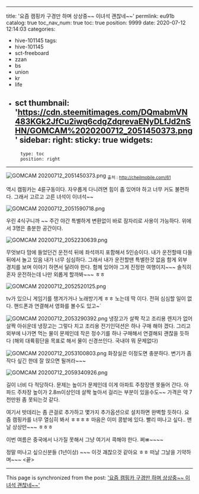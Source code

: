 
---
title: '요즘 캠핑카 구경만 하며 상상중~~ 이녀석 괜찮네~~'
permlink: eu91b
catalog: true
toc_nav_num: true
toc: true
position: 9999
date: 2020-07-12 12:14:03
categories:
- hive-101145
tags:
- hive-101145
- sct-freeboard
- zzan
- bs
- union
- kr
- life
- sct
thumbnail: 'https://cdn.steemitimages.com/DQmabmVN483KGk2JfCu2iwq6cdgZdqrevaENyDLfJd2nSHN/GOMCAM%2020200712_2051450373.png'
sidebar:
    right:
        sticky: true
widgets:
    -
        type: toc
        position: right
---


![GOMCAM 20200712_2051450373.png](https://cdn.steemitimages.com/DQmabmVN483KGk2JfCu2iwq6cdgZdqrevaENyDLfJd2nSHN/GOMCAM%2020200712_2051450373.png)
<sub>출처 : http://cheilmobile.com/61</sub>

역시 캠핑카는 4륜구동이다. 
자우롭게 다니려면 힘이 좀 있어야 하고
너무 커도 불편하다.  그래서 고르고 고른 녀석이 이녀석~~

![GOMCAM 20200712_2051590718.png](https://cdn.steemitimages.com/DQmRWh1swuLMcVSXFmZy1HGg6ZVWmdaAjy9oh4Lefc9491F/GOMCAM%2020200712_2051590718.png)

우린 4식구니까 ~~ 주간 야간 특별하게 변환없이
바로 잠자리로 사용이 가능하다.  위에서 3명은 충분한 공간이다. 


![GOMCAM 20200712_2052230639.png](https://cdn.steemitimages.com/DQmU9WufzQ7oThe4C4H1Qwf4cNfxiMvzQ1EdLry7a8KfXLm/GOMCAM%2020200712_2052230639.png)

무엇보다 맘에 들었던건  운전석 뒤에 좌석까지 포함해서
5인승이다. 내가 운전할때 다들 뒤에서 놀고 있음 내가 너무
심심하다.  그래서 내가 운전할땐 특별한것 없음 함게
외부 경치를 보며 이야기 하면서 달려야 한다. 
함께 있어야 그게 진정한 여행이지~~~
솔직히 혼자 운전하는데 나만 외롭게 할까봐~~~  ㅎㅎ 

![GOMCAM 20200712_2052520125.png](https://cdn.steemitimages.com/DQmZ5SVo84Rr1A85jnsdanaSQR2eS2nH3axfTtLmx4DZs42/GOMCAM%2020200712_2052520125.png)

tv가 있으니 게임기를 챙겨가거나 노래방기계 ㅎㅎ
노는데 딱 이다. 전혀 심심할 일이 없다. 
핸드폰과 연결해서 영화를 볼수도 있고~`

![GOMCAM 20200712_2053290392.png](https://cdn.steemitimages.com/DQmefgnZ2EW3qgmYQGWjnCQxAE9hEiLv7bmMEUD3Q7KXi8C/GOMCAM%2020200712_2053290392.png)
냉장고가 살짝 작고 조리용 렌지가 없어 살짝 아쉬운데
냉장고는 그렇다 치고 조리용 전기인덕션은 하나 구매
해야 겠다. 그리고 외부에 나가면 먹는 물이 문제인데 
작은 정수기를 하나 구매해서 연결해되 괜찮을 듯하다
(해외 대륙횡단을 목표로 해서 물이 신경쓰인다.  국내야 뭐 문제없다)


![GOMCAM 20200712_2053100803.png](https://cdn.steemitimages.com/DQmNfmQU46yaDdM2dCDNWX3ym3QNTxKjAy3wN2WHSWuyuZT/GOMCAM%2020200712_2053100803.png)
화장실은 이정도면 충분하다.  변기가 좀 작다 싶긴 한데
잘 앉으면 될꺼라~~~ 


![GOMCAM 20200712_2059340926.png](https://cdn.steemitimages.com/DQmV4yeLL7o4ZUmXhkPa4a3su1prBTZDrf7PnzYxrwRdh2Y/GOMCAM%2020200712_2059340926.png)

길이 너비 다 적당하다.  문제는 높이가 문제인데 
이게 아파트 주창장엔 못들어 간다.  아파드 주차장 높이가
2.8m이상인데 살짝 높아서 걸리는 부분이 있을수도~~
가격은 약 7천만원 좀 못되는것 같다.

여기서 밧데리는 좀 큰걸로 추가하고 몇가지 추가옵션으로
설치하면 완벽할 듯하다. 
요즘 캠핑카를 너무 열심히 봐서 ㅎㅎㅎㅎ 마음은 이미 콩밭에
있다.  빨리 떠나고 싶다..  맨날 상상만~~~ ㅎㅎㅎ

이번 여름은 중국에서 나가질 못해서 그냥 여기서 콕해야 한다. 쩌ㅃ~~~~

정말 떠나고 싶으신분들 (1년이상) ~~~  이것 괘찮으것 같아요 ㅎㅎ
떠날 그날을 기약하며~~~ <끝>

- - -

This page is synchronized from the post: ['요즘 캠핑카 구경만 하며 상상중~~ 이녀석 괜찮네~~'](https://steemit.com/@successgr/eu91b)
